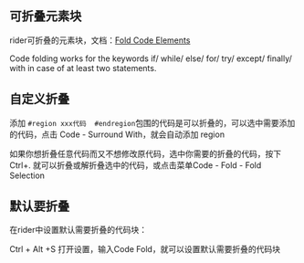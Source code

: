 ## 可折叠元素块

rider可折叠的元素块，文档：[Fold Code Elements](https://www.jetbrains.com/help/rider/Code_Folding.html)

Code folding works for the keywords if/ while/ else/ for/ try/ except/ finally/ with in case of at least two statements.

## 自定义折叠

添加 `#region xxx代码  #endregion`包围的代码是可以折叠的，可以选中需要添加的代码，点击 Code - Surround With，就会自动添加 region

如果你想折叠任意代码而又不想修改原代码，选中你需要的折叠的代码，按下Ctrl+. 就可以折叠或解折叠选中的代码，或点击菜单Code - Fold - Fold Selection



## 默认要折叠

在rider中设置默认需要折叠的代码块：

Ctrl + Alt +S 打开设置，输入Code Fold，就可以设置默认需要折叠的代码块